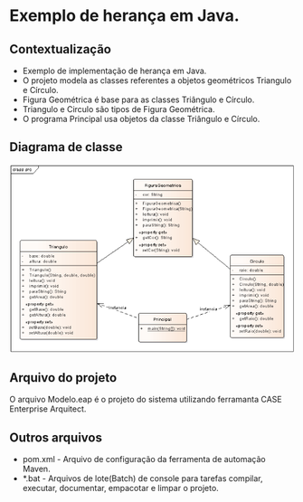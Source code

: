 # Exemplo de herança em Java.

## Contextualização

- Exemplo de implementação de herança em Java.
- O projeto modela as classes referentes a objetos geométricos Triangulo e Círculo.
- Figura Geométrica é base para as classes Triângulo e Círculo.
- Triangulo e Circulo são tipos de Figura Geométrica.
- O programa Principal usa objetos da classe Triângulo e Círculo.

## Diagrama de classe

![Diagrama de classe](diagramadeclasse.png)

## Arquivo do projeto

O arquivo Modelo.eap é o projeto do sistema utilizando ferramanta CASE Enterprise Arquitect.

## Outros arquivos

- pom.xml - Arquivo de configuração da ferramenta de automação Maven.
- *.bat - Arquivos de lote(Batch) de console para tarefas compilar, executar, documentar, empacotar e limpar o projeto.